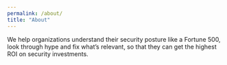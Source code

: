 ```yaml
---
permalink: /about/
title: "About"
---
```


We help organizations understand their security posture like a Fortune 500, look through hype and fix what’s relevant, so that they can get the highest ROI on security investments.